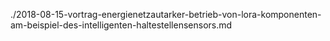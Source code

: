 ./2018-08-15-vortrag-energienetzautarker-betrieb-von-lora-komponenten-am-beispiel-des-intelligenten-haltestellensensors.md